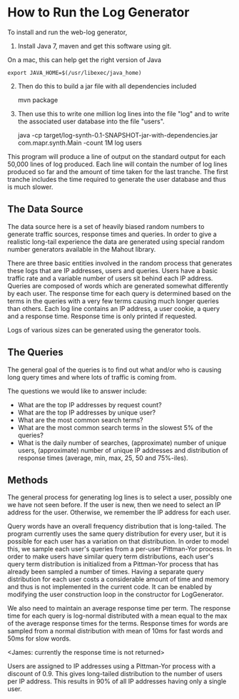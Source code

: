 
How to Run the Log Generator
========================

To install and run the web-log generator,

1. Install Java 7, maven and get this software using git.

On a mac, this can help get the right version of Java

    export JAVA_HOME=$(/usr/libexec/java_home)

2. Then do this to build a jar file with all dependencies included

    mvn package

3. Then use this to write one million log lines into the file "log" and to write the associated user database into the file "users".

    java -cp target/log-synth-0.1-SNAPSHOT-jar-with-dependencies.jar com.mapr.synth.Main -count 1M log users

This program will produce a line of output on the standard output for each 50,000 lines of log produced.  Each line will contain the number of log lines produced so far and the amount of time taken for the last tranche.  The first tranche includes the time required to generate the user database and thus is much slower.


## The Data Source

The data source here is a set of heavily biased random numbers to generate traffic sources, response times and queries. In order to give a realistic long-tail experience the data are generated using special random number generators available in the Mahout library.

There are three basic entities involved in the random process that generates these logs that are IP addresses, users and queries. Users have a basic traffic rate and a variable number of users sit behind each IP address. Queries are composed of words which are generated somewhat differently by each user. The response time for each query is determined based on the terms in the queries with a very few terms causing much longer queries than others. Each log line contains an IP address, a user cookie, a query and a response time.  Response time is only printed if requested.

Logs of various sizes can be generated using the generator tools.
## The Queries

The general goal of the queries is to find out what and/or who is causing long query times and where lots of traffic is coming from.

The questions we would like to answer include:

* What are the top IP addresses by request count?
* What are the top IP addresses by unique user?
* What are the most common search terms?
* What are the most common search terms in the slowest 5% of the queries?
* What is the daily number of searches, (approximate) number of unique users, (approximate) number of unique IP addresses and distribution of response times (average, min, max, 25, 50 and 75%-iles).

## Methods

The general process for generating log lines is to select a user, possibly one we have not seen before. If the user is new, then we need to select an IP address for the user. Otherwise, we remember the IP address for each user.

Query words have an overall frequency distribution that is long-tailed. The program currently uses the same query distribution for every user, but 
it is possible for each user has a variation on that distribution. In order to model this, we sample each user's queries from a per-user Pittman-Yor process. 
In order to make users have similar query term distributions, each user's query term distribution is initialized from a Pittman-Yor process that has already 
been sampled a number of times. Having a separate query distribution for each user costs a considerable amount of time and memory and thus is not implemented
in the current code. It can be enabled by modifying the user construction loop in the constructor for LogGenerator.

We also need to maintain an average response time per term. The response time for each query is log-normal distributed 
with a mean equal to the max of the average response times for the terms. Response times for words are sampled 
from a normal distribution with mean of 10ms for fast words and 50ms for slow words.

<James: currently the response time is not returned>

Users are assigned to IP addresses using a Pittman-Yor process with a discount of 0.9. This gives long-tailed distribution to the number of users per IP address. This results in 90% of all IP addresses having only a single user.
